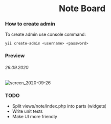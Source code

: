 <h1 align="center">Note Board</h1>


### How to create admin

To create admin use console command:
~~~
yii create-admin <username> <password>
~~~


### Preview

###### 26.09.2020

![screen_2020-09-26](https://user-images.githubusercontent.com/1931436/94349106-9bc7df00-006b-11eb-9cfd-54f948f93b68.png)


### TODO

- Split views/note/index.php into parts (widgets)
- Write unit tests
- Make UI more friendly


